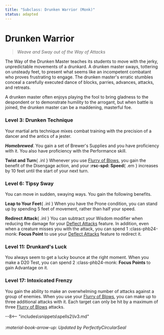 ```yaml
---
title: "Subclass: Drunken Warrior (Monk)"
status: adapted
---
```


<p style="display:none">
Weave and Sway out of the Way of Attacks
</p>

# Drunken Warrior

> *Weave and Sway out of the Way of Attacks*  

The Way of the Drunken Master teaches its students to move with the jerky, unpredictable movements of a drunkard. A drunken master sways, tottering on unsteady feet, to present what seems like an incompetent combatant who proves frustrating to engage. The drunken master's erratic stumbles conceal a carefully executed dance of blocks, parries, advances, attacks, and retreats.

A drunken master often enjoys playing the fool to bring gladness to the despondent or to demonstrate humility to the arrogant, but when battle is joined, the drunken master can be a maddening, masterful foe.

### Level 3: Drunken Technique

Your martial arts technique mixes combat training with the precision of a dancer and the antics of a jester.

***Homebrewed***. You gain a set of Brewer's Supplies and you have proficiency with it. You also have proficiency with the Performance skill.

**Twist and Turn**{ .inl } Whenever you use [Flurry of Blows], you gain the benefit of the Disengage action, and your **:rsc-spd: Speed**{ .em } increases by 10 feet until the start of your next turn.

### Level 6: Tipsy Sway

You can move in sudden, swaying ways. You gain the following benefits.

**Leap to Your Feet**{ .inl } When you have the Prone condition, you can stand up by spending 5 feet of movement, rather than half your speed.

**Redirect Attack**{ .inl } You can subtract your Wisdom modifier when reducing the damage for your [Deflect Attacks] feature. In addition, even when a creature misses you with the attack, you can spend 1 :class-phb24-monk: **Focus Point** to use your [Deflect Attacks] feature to redirect it.

### Level 11: Drunkard's Luck

You always seem to get a lucky bounce at the right moment. When you make a D20 Test, you can spend 2 :class-phb24-monk: **Focus Points** to gain Advantage on it.

### Level 17: Intoxicated Frenzy

You gain the ability to make an overwhelming number of attacks against a group of enemies. When you use your [Flurry of Blows], you can make up to three additional attacks with it. Each target can only be hit by a maximum of three [Flurry of Blows] attacks.

[Deflect Attacks]: index.md#level-3-deflect-attacks
[Flurry of Blows]: index.md#flurry-of-blows

--8<-- "includes\snippets\spells2\lv3.md"

###### :material-book-arrow-up: Updated by *PerfectlyCircularSeal*